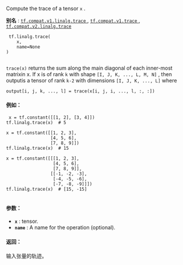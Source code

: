 Compute the trace of a tensor  `x` .

**别名** : [ `tf.compat.v1.linalg.trace` ](/api_docs/python/tf/linalg/trace), [ `tf.compat.v1.trace` ](/api_docs/python/tf/linalg/trace), [ `tf.compat.v2.linalg.trace` ](/api_docs/python/tf/linalg/trace)

```
 tf.linalg.trace(
    x,
    name=None
)
 
```

 `trace(x)`  returns the sum along the main diagonal of each inner-most matrixin x. If x is of rank  `k`  with shape  `[I, J, K, ..., L, M, N]` , then outputis a tensor of rank  `k-2`  with dimensions  `[I, J, K, ..., L]`  where

 `output[i, j, k, ..., l] = trace(x[i, j, i, ..., l, :, :])` 

#### 例如：


```
 x = tf.constant([[1, 2], [3, 4]])
tf.linalg.trace(x)  # 5

x = tf.constant([[1, 2, 3],
                 [4, 5, 6],
                 [7, 8, 9]])
tf.linalg.trace(x)  # 15

x = tf.constant([[[1, 2, 3],
                  [4, 5, 6],
                  [7, 8, 9]],
                 [[-1, -2, -3],
                  [-4, -5, -6],
                  [-7, -8, -9]]])
tf.linalg.trace(x)  # [15, -15]
 
```

#### 参数：
- **`x`** : tensor.
- **`name`** : A name for the operation (optional).


#### 返回：
输入张量的轨迹。

